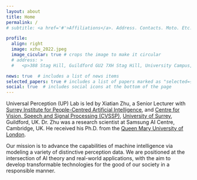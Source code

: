 ```yaml
---
layout: about
title: Home
permalink: /
# subtitle: <a href='#'>Affiliations</a>. Address. Contacts. Moto. Etc.

profile:
  align: right
  image: xzhu_2022.jpeg
  image_cicular: true # crops the image to make it circular
  # address: >
  #   <p>388 Stag Hill, Guildford GU2 7XH Stag Hill, University Campus, Guildford GU2 7XH</p>

news: true  # includes a list of news items
selected_papers: true # includes a list of papers marked as "selected={true}"
social: true  # includes social icons at the bottom of the page
---
```


Universal Perception (UP) Lab is led by Xiatian Zhu, a Senior Lecturer with [Surrey Institute for People-Centred Artificial Intelligence](https://www.surrey.ac.uk/artificial-intelligence), and [Centre for Vision, Speech and Signal Processing (CVSSP)](https://www.surrey.ac.uk/centre-vision-speech-signal-processing), [University of Surrey](https://www.surrey.ac.uk/), Guildford, UK. 
Dr. Zhu was a research scientist at Samsung AI Centre, Cambridge, UK. He received his Ph.D. from the [Queen Mary University of London](https://www.qmul.ac.uk/).

Our mission is to advance the capabilities of machine intelligence via modeling a variety of distinctive perception data. We are positioned at the intersection of AI theory and real-world applications, with the aim to develop transformable technologies for the good of our society in a responsible manner. 

<!-- Write your biography here. Tell the world about yourself. Link to your favorite [subreddit](http://reddit.com). You can put a picture in, too. The code is already in, just name your picture `prof_pic.jpg` and put it in the `img/` folder.

Put your address / P.O. box / other info right below your picture. You can also disable any these elements by editing `profile` property of the YAML header of your `_pages/about.md`. Edit `_bibliography/papers.bib` and Jekyll will render your [publications page](/al-folio/publications/) automatically.

Link to your social media connections, too. This theme is set up to use [Font Awesome icons](http://fortawesome.github.io/Font-Awesome/) and [Academicons](https://jpswalsh.github.io/academicons/), like the ones below. Add your Facebook, Twitter, LinkedIn, Google Scholar, or just disable all of them. -->
